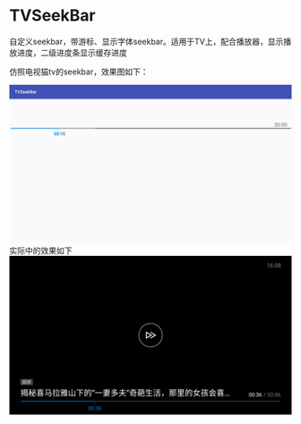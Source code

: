 # TVSeekBar
自定义seekbar，带游标、显示字体seekbar。适用于TV上，配合播放器，显示播放进度，二级进度条显示缓存进度


仿照电视猫tv的seekbar，效果图如下：


![参考](https://github.com/maxence-sam/TVSeekBar/blob/master/src/main/res/mipmap-hdpi/device-2018-08-24-145645.png)
实际中的效果如下
  ![参考2](https://github.com/maxence-sam/TVSeekBar/blob/master/src/main/res/mipmap-hdpi/device.png)
